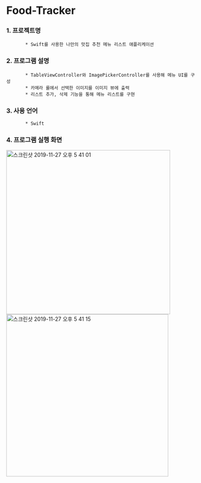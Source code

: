# Food-Tracker
 ### 1. 프로젝트명
           * Swift를 사용한 나만의 맛집 추천 메뉴 리스트 애플리케이션 
  
 ### 2. 프로그램 설명 
           * TableViewController와 ImagePickerController를 사용해 메뉴 UI를 구성  
           * 카메라 롤에서 선택한 이미지를 이미지 뷰에 출력
           * 리스트 추가, 삭제 기능을 통해 메뉴 리스트를 구현
 
 ### 3. 사용 언어
           * Swift 
 
 ### 4. 프로그램 실행 화면
<img width="434" alt="스크린샷 2019-11-27 오후 5 41 01" src="https://user-images.githubusercontent.com/55692618/98441530-530f4580-2142-11eb-839f-eadb8ca767b6.png">

<img width="429" alt="스크린샷 2019-11-27 오후 5 41 15" src="https://user-images.githubusercontent.com/55692618/98441531-54407280-2142-11eb-86d9-1673129047a5.png">